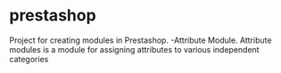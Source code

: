 prestashop
==========
Project for creating modules in Prestashop.
-Attribute Module.
 Attribute modules is a module for assigning attributes to various independent categories 

